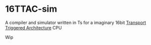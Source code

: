 # 16TTAC-sim

A compiler and simulator written in Ts 
for a imaginary 16bit 
[Transport Triggered Architecture](https://en.m.wikipedia.org/wiki/Transport_triggered_architecture#cite_note-8)
CPU

Wip
